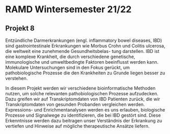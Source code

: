 # RAMD Wintersemester 21/22

## Projekt 8

Entzündliche Darmerkrankungen (engl. inflammatory bowel diseases, IBD) sind gastrointestinale Erkrankungen wie Morbus Crohn und Colitis ulcerosa, die weltweit eine zunehmende Gesundheitsbelas- tung darstellen. IBD ist eine komplexe Krankheit, die durch verschiedene genetische, immunologische und umweltbedingte Faktoren beeinflusst werden kann. Molekulare Untersuchungen sind in den Fokus gerückt, um pathobiologische Prozesse die den Krankheiten zu Grunde liegen besser zu verstehen.

In diesem Projekt werden wir verschiedene bioinformatische Methoden nutzen, um solche relevanten pathobiologischen Prozesse aufzudecken. Dazu greifen wir auf Transkriptomdaten von IBD Patienten zurück, die wir Transkriptomdaten von gesunden Probanden vergleichen werden. Expressions- und Enrichmentanalysen werden es uns erlauben, biologische Prozesse und Signalwege zu identifizieren, die bei IBD gestört sind. Diese Erkenntnisse werden dazu beitragen unser Verständnis der Erkrankung zu vertiefen und Hinweise auf mögliche therapeutische Ansätze liefern.

